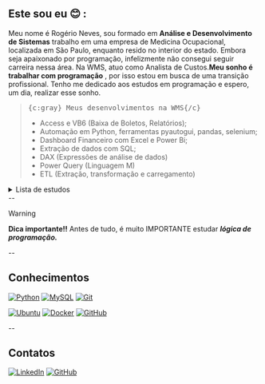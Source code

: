 ## Este sou eu 😊 :

Meu nome é Rogério Neves, sou formado em **Análise e Desenvolvimento de Sistemas** trabalho em uma empresa de Medicina Ocupacional, localizada em São Paulo, enquanto resido no interior do estado. Embora seja apaixonado por programação, infelizmente não consegui seguir carreira nessa área. Na WMS, atuo como Analista de Custos.**Meu sonho é trabalhar com programação** , por isso estou em busca de uma transição profissional. Tenho me dedicado aos estudos em programação e espero, um dia, realizar esse sonho.


><kbd>{c:gray} Meus desenvolvimentos na WMS{/c}</kbd>   
 >- Access e VB6 (Baixa de Boletos, Relatórios);
 >- Automação em Python, ferramentas     pyautogui, pandas, selenium;
 >- Dashboard Financeiro com Excel e Power Bi; 
 >- Extração de dados com SQL;
 >- DAX (Expressões de análise de dados) 
 >- Power Query (Linguagem M) 
 >- ETL (Extração, transformação e carregamento)

<details>

<summary>Lista de estudos</summary>

- Python 
- JavaScript
- Git
- GitHub
- Lógica de Programação

</details>
--

> [!WARNING]
> **Dica importante!!** Antes de tudo, é  muito IMPORTANTE estudar ***lógica de programação.***

--

## Conhecimentos

[![Python](https://img.shields.io/badge/python-3670A0?style=for-the-badge&logo=python&logoColor=ffdd54)](https://www.python.org/)
[![MySQL](https://img.shields.io/badge/mysql-4479A1.svg?style=for-the-badge&logo=mysql&logoColor=white)](https://dev.mysql.com/doc/)
[![Git](https://img.shields.io/badge/git-%23F05033.svg?style=for-the-badge&logo=git&logoColor=white)](https://git-scm.com/)

[![Ubuntu](https://img.shields.io/badge/Ubuntu-E95420?style=for-the-badge&logo=ubuntu&logoColor=white)](https://ubuntu.com/)
[![Docker](https://img.shields.io/badge/docker-%230db7ed.svg?style=for-the-badge&logo=docker&logoColor=white)](https://docs.docker.com/)
[![GitHub](https://img.shields.io/badge/github-%23121011.svg?style=for-the-badge&logo=github&logoColor=white)](https://docs.github.com/pt)


--

## Contatos

[![LinkedIn](https://img.shields.io/badge/linkedin-%230077B5.svg?style=for-the-badge&logo=linkedin&logoColor=white)](https://www.linkedin.com/in/rogerio-rmah-neves/)
[![GitHub](https://img.shields.io/badge/github-%23121011.svg?style=for-the-badge&logo=github&logoColor=white)](https://github.com/rmahNeves)
